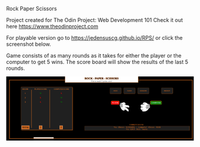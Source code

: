Rock Paper Scissors

Project created for The Odin Project: Web Development 101
Check it out here https://www.theodinproject.com

For playable version go to https://jedensuscg.github.io/RPS/ or click the screenshot below.

Game consists of as many rounds as it takes for either the player or the computer to get 5 wins. The score board will show the results of the last 5 rounds.

<a href="https://jedensuscg.github.io/RPS/" target="_blank"><img src="https://github.com/jedensuscg/rock-paper-scissors/blob/master/images/screenshot.png?raw=true"></a>
